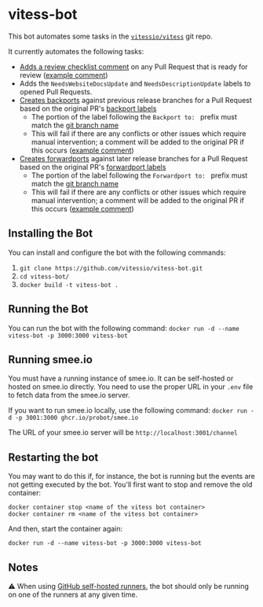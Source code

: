 # vitess-bot

This bot automates some tasks in the [`vitessio/vitess`](https://github.com/vitessio/vitess) git repo.

It currently automates the following tasks:
- [Adds a review checklist comment](https://github.com/vitessio/vitess-bot/blob/ae114aeffa7883916940bd9641b5e5602a1bae9b/index.js#L4-L26) on any Pull Request that is ready for review ([example comment](https://github.com/vitessio/vitess/pull/10847#issuecomment-1195644642))
- Adds the `NeedsWebsiteDocsUpdate` and `NeedsDescriptionUpdate` labels to opened Pull Requests.
- [Creates backports](https://github.com/vitessio/vitess-bot/blob/ae114aeffa7883916940bd9641b5e5602a1bae9b/index.js#L117-L160) against previous release branches for a Pull Request based on the original PR's [backport labels](https://github.com/vitessio/vitess/labels?q=backport)
  - The portion of the label following the `Backport to: ` prefix must match the [git branch name](https://github.com/vitessio/vitess/branches/all?query=release-)
  - This will fail if there are any conflicts or other issues which require manual intervention; a comment will be added to the original PR if this occurs ([example comment](https://github.com/vitessio/vitess/pull/10847#issuecomment-1200248322))
- [Creates forwardports](https://github.com/vitessio/vitess-bot/blob/ae114aeffa7883916940bd9641b5e5602a1bae9b/index.js#L117-L160) against later release branches for a Pull Request based on the original PR's [forwardport labels](https://github.com/vitessio/vitess/labels?q=forwardport)
  - The portion of the label following the `Forwardport to: ` prefix must match the [git branch name](https://github.com/vitessio/vitess/branches)
  - This will fail if there are any conflicts or other issues which require manual intervention; a comment will be added to the original PR if this occurs ([example comment](https://github.com/vitessio/vitess/pull/10847#issuecomment-1200248322))

## Installing the Bot
You can install and configure the bot with the following commands:
1. `git clone https://github.com/vitessio/vitess-bot.git`
2. `cd vitess-bot/`
3. `docker build -t vitess-bot .`

## Running the Bot
You can run the bot with the following command:
`docker run -d --name vitess-bot -p 3000:3000 vitess-bot`

## Running smee.io
You must have a running instance of smee.io. It can be self-hosted or hosted on smee.io directly.
You need to use the proper URL in your `.env` file to fetch data from the smee.io server.

If you want to run smee.io locally, use the following command:
`docker run -d -p 3001:3000 ghcr.io/probot/smee.io`

The URL of your smee.io server will be `http://localhost:3001/channel`

## Restarting the bot
You may want to do this if, for instance, the bot is running but the events are not getting executed by the bot. You'll first want to stop and remove the old container:
```
docker container stop <name of the vitess bot container>
docker container rm <name of the vitess bot container>
```

And then, start the container again:
```
docker run -d --name vitess-bot -p 3000:3000 vitess-bot
```

## Notes
:warning: When using [GitHub self-hosted runners](https://docs.github.com/en/actions/hosting-your-own-runners/about-self-hosted-runners), the bot should only be running on one of the runners at any given time.
